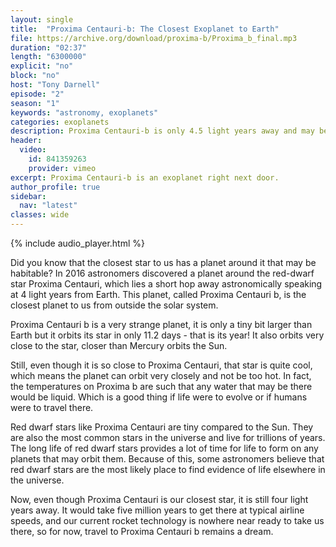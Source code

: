 ```yaml
---
layout: single
title:  "Proxima Centauri-b: The Closest Exoplanet to Earth"
file: https://archive.org/download/proxima-b/Proxima_b_final.mp3
duration: "02:37"
length: "6300000"
explicit: "no"
block: "no"
host: "Tony Darnell"
episode: "2"
season: "1"
keywords: "astronomy, exoplanets"
categories: exoplanets
description: Proxima Centauri-b is only 4.5 light years away and may be a good candidate for life.
header:
  video:
    id: 841359263
    provider: vimeo
excerpt: Proxima Centauri-b is an exoplanet right next door.
author_profile: true
sidebar: 
  nav: "latest"
classes: wide
---
```


{% include audio_player.html %} 

Did you know that the closest star to us has a planet around it that may be habitable? In 2016 astronomers discovered a planet around the red-dwarf star Proxima Centauri, which lies a short hop away astronomically speaking at 4 light years from Earth.  This planet, called Proxima Centauri b, is the closest planet to us from outside the solar system.

Proxima Centauri b is a very strange planet, it is only a tiny bit larger than Earth but it orbits its star in only 11.2 days - that is its year! It also orbits very close to the star, closer than Mercury orbits the Sun.

Still, even though it is so close to Proxima Centauri, that star is quite cool, which means the planet can orbit very closely and not be too hot.  In fact, the temperatures on Proxima b are such that any water that may be there would be liquid.  Which is a good thing if life were to evolve or if humans were to travel there.

Red dwarf stars like Proxima Centauri are tiny compared to the Sun.  They are also the most common stars in the universe and live for trillions of years.  The long life of red dwarf stars provides a lot of time for life to form on any planets that may orbit them.  Because of this, some astronomers believe that red dwarf stars are the most likely place to find evidence of life elsewhere in the universe.

Now, even though Proxima Centauri is our closest star, it is still four light years away.  It would take five million years to get there at typical airline speeds, and our current rocket technology is nowhere near ready to take us there, so for now, travel to Proxima Centauri b remains a dream.

